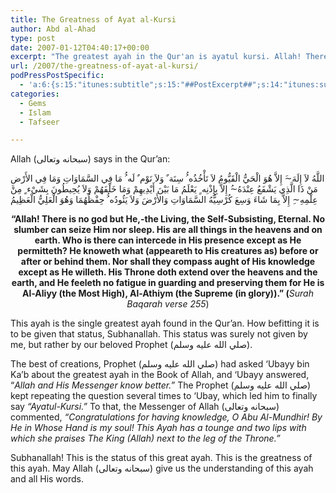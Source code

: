 ```yaml
---
title: The Greatness of Ayat al-Kursi
author: Abd al-Ahad
type: post
date: 2007-01-12T04:40:17+00:00
excerpt: "The greatest ayah in the Qur'an is ayatul kursi. Allah! There is no god but He, the Living, the Self-Subsisting, Eternal. It praises Allah by His Throne."
url: /2007/the-greatness-of-ayat-al-kursi/
podPressPostSpecific:
  - 'a:6:{s:15:"itunes:subtitle";s:15:"##PostExcerpt##";s:14:"itunes:summary";s:15:"##PostExcerpt##";s:15:"itunes:keywords";s:17:"##WordPressCats##";s:13:"itunes:author";s:10:"##Global##";s:15:"itunes:explicit";s:7:"Default";s:12:"itunes:block";s:7:"Default";}'
categories:
  - Gems
  - Islam
  - Tafseer

---
```

Allah (سبحانه وتعالى) says in the Qur&#8217;an: 

<div class="quran">
  اللَّهُ لاَ إِلَهَ~َ إِلاَّ هُوَ الْحَيُّ الْقَيُّومُ لاَ تَأْخُذُه ُُ سِنَة ٌ وَلاَ نَوْم ٌ لَه ُُ مَا فِي السَّمَاوَاتِ وَمَا فِي الأَرْضِ مَنْ ذَا الَّذِي يَشْفَعُ عِنْدَهُ~ُ إِلاَّ بِإِذْنِه ِِ يَعْلَمُ مَا بَيْنَ أَيْدِيهِمْ وَمَا خَلْفَهُمْ وَلاَ يُحِيطُونَ بِشَيْء ٍ مِنْ عِلْمِهِ~ِ إِلاَّ بِمَا شَاءَ وَسِعَ كُرْسِيُّهُ السَّمَاوَاتِ وَالأَرْضَ وَلاَ يَئُودُه ُُ حِفْظُهُمَا وَهُوَ الْعَلِيُّ الْعَظِيمُ
</div>

<p align="center">
  <strong>&#8220;Allah! There is no god but He,-the Living, the Self-Subsisting, Eternal. No slumber can seize Him nor sleep. His are all things in the heavens and on earth. Who is there can intercede in His presence except as He permitteth? He knoweth what (appeareth to His creatures as) before or after or behind them. Nor shall they compass aught of His knowledge except as He willeth. His Throne doth extend over the heavens and the earth, and He feeleth no fatigue in guarding and preserving them for He is Al-Aliyy (the Most High), Al-Athiym (the Supreme (in glory)).&#8221; (</strong><em>Surah Baqarah verse 255</em>)
</p>

This ayah is the single greatest ayah found in the Qur&#8217;an. How befitting it is to be given that status, Subhanallah. This status was surely not given by me, but rather by our beloved Prophet (صلي الله عليه وسلم).

The best of creations, Prophet (صلي الله عليه وسلم) had asked &#8216;Ubayy bin Ka&#8217;b about the greatest ayah in the Book of Allah, and &#8216;Ubayy answered, &#8220;_Allah and His Messenger know better.&#8221;_ The Prophet (صلي الله عليه وسلم) kept repeating the question several times to &#8216;Ubay, which led him to finally say _&#8220;Ayatul-Kursi.&#8221;_ To that, the Messenger of Allah (سبحانه وتعالى) commented, _&#8220;Congratulations for having knowledge, O Abu Al-Mundhir! By He in Whose Hand is my soul! This Ayah has a tounge and two lips with which she praises The King (Allah) next to the leg of the Throne.&#8221;_ 

Subhanallah! This is the status of this great ayah. This is the greatness of this ayah. May Allah (سبحانه وتعالى) give us the understanding of this ayah and all His words.